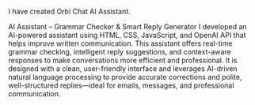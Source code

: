 I have created Orbi Chat AI Assistant.

AI Assistant – Grammar Checker & Smart Reply Generator
I developed an AI-powered assistant using HTML, CSS, JavaScript, and OpenAI API that helps improve written communication. This assistant offers real-time grammar checking, intelligent reply suggestions, and context-aware responses to make conversations more efficient and professional. It is designed with a clean, user-friendly interface and leverages AI-driven natural language processing to provide accurate corrections and polite, well-structured replies—ideal for emails, messages, and professional communication.
